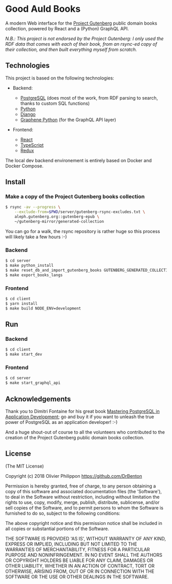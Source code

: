 # Good Auld Books

A modern Web interface for the [Project Gutenberg](http://gutenberg.org) public domain books collection, powered by React and a (Python) GraphQL API.

_N.B.: This project is not endorsed by the Project Gutenberg: I only used the RDF data that comes with each of their book, from an rsync-ed copy of their collection, and then built everything myself from scratch._

## Technologies

This project is based on the following technologies:

- Backend:

  - [PostgreSQL](https://www.postgresql.org/) (does most of the work, from RDF parsing to search, thanks to custom SQL functions)
  - [Python](https://www.python.org/)
  - [Django](https://www.djangoproject.com/)
  - [Graphene Python](http://graphene-python.org/) (for the GraphQL API layer)

- Frontend:
  - [React](https://www.typescriptlang.org/)
  - [TypeScript](https://www.typescriptlang.org/)
  - [Redux](https://redux.js.org/)

The local dev backend environement is entirely based on Docker and Docker Compose.

## Install

### Make a copy of the Project Gutenberg books collection

```bash
$ rsync -av --progress \
    --exclude-from=$PWD/server/gutenberg-rsync-excludes.txt \
    aleph.gutenberg.org::gutenberg-epub \
    ~/gutenberg-mirror/generated-collection
```

You can go for a walk, the rsync repository is rather huge so this process will likely take a few hours :-)

### Backend

```bash
$ cd server
$ make python_install
$ make reset_db_and_import_gutenberg_books GUTENBERG_GENERATED_COLLECTION_PATH=~/gutenberg-mirror/generated-collection
$ make export_books_langs
```

### Frontend

```bash
$ cd client
$ yarn install
$ make build NODE_ENV=development
```

## Run

### Backend

```bash
$ cd client
$ make start_dev
```

### Frontend

```bash
$ cd server
$ make start_graphql_api
```

## Acknowledgements

Thank you to Dimitri Fontaine for his great book [Mastering PostgreSQL in Application Development](https://masteringpostgresql.com/); go and buy it if you want to unleash the true power of PostgreSQL as an application developer! :-)

And a huge shout-out of course to all the volunteers who contributed to the creation of the Project Gutenberg public domain books collection.

## License

(The MIT License)

Copyright (c) 2018 Olivier Philippon https://github.com/DrBenton

Permission is hereby granted, free of charge, to any person obtaining a copy of this software and associated documentation files (the 'Software'), to deal in the Software without restriction, including without limitation the rights to use, copy, modify, merge, publish, distribute, sublicense, and/or sell copies of the Software, and to permit persons to whom the Software is furnished to do so, subject to the following conditions:

The above copyright notice and this permission notice shall be included in all copies or substantial portions of the Software.

THE SOFTWARE IS PROVIDED 'AS IS', WITHOUT WARRANTY OF ANY KIND, EXPRESS OR IMPLIED, INCLUDING BUT NOT LIMITED TO THE WARRANTIES OF MERCHANTABILITY, FITNESS FOR A PARTICULAR PURPOSE AND NONINFRINGEMENT. IN NO EVENT SHALL THE AUTHORS OR COPYRIGHT HOLDERS BE LIABLE FOR ANY CLAIM, DAMAGES OR OTHER LIABILITY, WHETHER IN AN ACTION OF CONTRACT, TORT OR OTHERWISE, ARISING FROM, OUT OF OR IN CONNECTION WITH THE SOFTWARE OR THE USE OR OTHER DEALINGS IN THE SOFTWARE.
